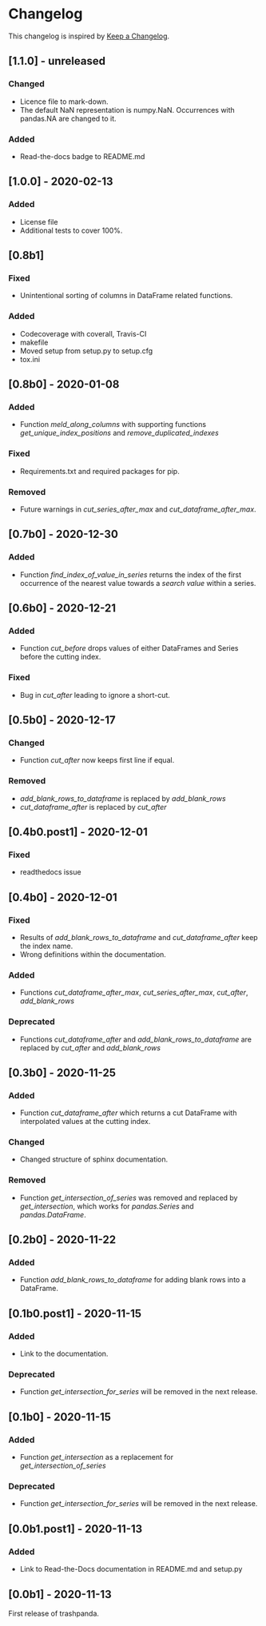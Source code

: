 # Changelog
This changelog is inspired by [Keep a Changelog](https://keepachangelog.com/en/1.0.0/).

## [1.1.0] - unreleased
### Changed
- Licence file to mark-down.
- The default NaN representation is numpy.NaN. Occurrences with pandas.NA are changed
  to it.

### Added
- Read-the-docs badge to README.md

## [1.0.0] - 2020-02-13
### Added
- License file
- Additional tests to cover 100%.

## [0.8b1]
### Fixed
- Unintentional sorting of columns in DataFrame related functions.

### Added
- Codecoverage with coverall, Travis-CI
- makefile
- Moved setup from setup.py to setup.cfg
- tox.ini

## [0.8b0] - 2020-01-08
### Added
- Function *meld_along_columns* with supporting functions *get_unique_index_positions*
  and *remove_duplicated_indexes*

### Fixed
- Requirements.txt and required packages for pip.

### Removed
- Future warnings in *cut_series_after_max* and *cut_dataframe_after_max*.

## [0.7b0] - 2020-12-30
### Added
- Function *find_index_of_value_in_series* returns the index of the first occurrence
  of the nearest value towards a *search value* within a series.

## [0.6b0] - 2020-12-21
### Added
- Function *cut_before* drops values of either DataFrames and Series before the
  cutting index.

### Fixed
- Bug in *cut_after* leading to ignore a short-cut.

## [0.5b0] - 2020-12-17
### Changed
- Function *cut_after* now keeps first line if equal.

### Removed
- *add_blank_rows_to_dataframe* is replaced by *add_blank_rows*
- *cut_dataframe_after* is replaced by *cut_after*

## [0.4b0.post1] - 2020-12-01
### Fixed
- readthedocs issue

## [0.4b0] - 2020-12-01
### Fixed
- Results of *add_blank_rows_to_dataframe* and *cut_dataframe_after* keep the
  index name.
- Wrong definitions within the documentation.

### Added
- Functions *cut_dataframe_after_max*, *cut_series_after_max*, *cut_after*,
  *add_blank_rows*

### Deprecated
- Functions *cut_dataframe_after* and *add_blank_rows_to_dataframe* are replaced
  by *cut_after* and *add_blank_rows*

## [0.3b0] - 2020-11-25
### Added
- Function *cut_dataframe_after* which returns a cut DataFrame with interpolated values
  at the cutting index.

### Changed
- Changed structure of sphinx documentation.

### Removed
- Function *get_intersection_of_series* was removed and replaced by *get_intersection*,
  which works for *pandas.Series* and *pandas.DataFrame*.


## [0.2b0] - 2020-11-22
### Added
- Function *add_blank_rows_to_dataframe* for adding blank rows into a DataFrame.

## [0.1b0.post1] - 2020-11-15
### Added
- Link to the documentation.

### Deprecated
- Function *get_intersection_for_series* will be removed in the next release.

## [0.1b0] - 2020-11-15
### Added
- Function *get_intersection* as a replacement for *get_intersection_of_series*

### Deprecated
- Function *get_intersection_for_series* will be removed in the next release.

## [0.0b1.post1] - 2020-11-13
### Added
- Link to Read-the-Docs documentation in README.md and setup.py

## [0.0b1] - 2020-11-13
First release of trashpanda.